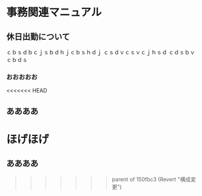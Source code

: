 # 事務関連マニュアル
## 休日出勤について
ｃｂｓｄｂｃｊｓｂｄｈｊｃｂｓｈｄｊ
ｃｓｄｖｃｓｖｃｊｈｓｄ
ｃｄｓｂｖｃｂｄｓ
### おおおおお
<<<<<<< HEAD
## ああああ

ほげほげ
=======
## ああああ
>>>>>>> parent of 150fbc3 (Revert "構成変更")
